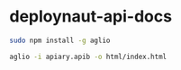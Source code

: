 # deploynaut-api-docs

```bash
sudo npm install -g aglio

aglio -i apiary.apib -o html/index.html
```

